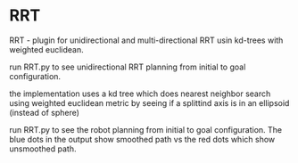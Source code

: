 # RRT
RRT - plugin for unidirectional and multi-directional RRT usin kd-trees with weighted euclidean.

run RRT.py to see unidirectional RRT planning from initial to goal configuration. 

the implementation uses a kd tree which does nearest neighbor search using weighted euclidean metric by seeing if a splittind axis 
is in an ellipsoid (instead of sphere)

run RRT.py to see the robot planning from initial to goal configuration. The blue dots in the output show smoothed path vs the red dots which show unsmoothed path.
